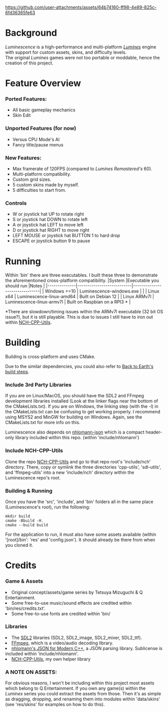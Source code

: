 https://github.com/user-attachments/assets/64b74160-ff98-4e89-825c-6fd36365fe63

# Background
<i>Luminescence</i> is a high-performance and multi-platform <a href="https://en.wikipedia.org/wiki/Lumines"><i>Lumines</i></a> engine with support for custom assets, skins, and difficulty levels.<br>
The original <i>Lumines</i> games were not too portable or moddable, hence the creation of this project.

# Feature Overview
### Ported Features:
- All basic gameplay mechanics
- Skin Edit

### Unported Features (for now)
- Versus CPU Mode's AI
- Fancy title/pause menus

### New Features:
- Max framerate of 120FPS (compared to <i>Lumines Remastered's</i> 60).
- Multi-platform compatibility.
- Custom grid sizes.
- 5 custom skins made by myself.
- 5 difficulties to start from.

### Controls
- W or joystick hat UP to rotate right
- S or joystick hat DOWN to rotate left
- A or joystick hat LEFT to move left
- D or joystick hat RIGHT to move right
- LEFT MOUSE or joystick hat BUTTON 1 to hard drop
- ESCAPE or joystick button 9 to pause

# Running
Within 'bin' there are three executables. I built these three to demonstrate the aforementioned cross-platform compatibility.
|System        |Executable you should run  |Notes                          |
|--------------|---------------------------|-------------------------------|
| Windows >=10 | Luminescence-windows.exe  |                               |
| Linux x64    | Luminescence-linux-amd64  | Built on Debian 12            |
| Linux ARMv7l | Luminescence-linux-armv7l | Built on Raspbian on a RPI3 * |   

*There are slowdown/timing issues within the ARMv7l executable (32 bit OS issue?), but it is still playable. This is due to issues I still have to iron out within <a href="https://github.com/noahc606/nch-cpp-utils">NCH-CPP-Utils</a>.

# Building
Building is cross-platform and uses CMake.

Due to the similar dependencies, you could also refer to <a href="https://github.com/noahc606/Back-to-Earth">Back to Earth's build steps</a>.

### Include 3rd Party Libraries
If you are on Linux/MacOS, you should have the SDL2 and FFmpeg development libraries installed (Look at the linker flags near the bottom of the CMakeLists.txt). If you are on Windows, the linking step (with the -l) in the CMakeLists.txt can be confusing to get working properly. I recommend using MSYS2 and MinGW for building on Windows. Again, see the CMakeLists.txt for more info on this.

Luminescence also depends on <a href="https://github.com/nlohmann/json">nhlomann-json</a> which is a compact header-only library included within this repo. (within 'include/nhlomann')

### Include NCH-CPP-Utils
Clone the repo <a href="https://github.com/noahc606/nch-cpp-utils">NCH-CPP-Utils</a> and go to that repo root's 'include/nch' directory. There, copy or symlink the three directories 'cpp-utils', 'sdl-utils', and 'ffmpeg-utils' into a new 'include/nch' directory within the Luminescence repo's root.

### Building & Running
Once you have the 'src', 'include', and 'bin' folders all in the same place (Luminescence's root), run the following:
```
mkdir build
cmake -Bbuild -H.
cmake --build build
```

For the application to run, it must also have some assets available (within '[root]/bin': 'res' and 'config.json'). It should already be there from when you cloned it.

# Credits
### Game & Assets
<li>Original concept/assets/game series by Tetsuya Mizuguchi & Q Entertainment.</li>
<li>Some free-to-use music/sound effects are credited within 'bin/res/credits.txt'.</li>
<li>Some free-to-use fonts are credited within 'bin/ </li>

### Libraries
<li>The <a href="https://www.libsdl.org/">SDL2</a> libraries (SDL2, SDL2_image, SDL2_mixer, SDL2_ttf).</li>
<li><a href="https://ffmpeg.org/">FFmpeg</a>, which is a video/audio decoding library.</li>
<li><a href="https://github.com/nlohmann/json">nhlomann's JSON for Modern C++</a>, a JSON parsing library. Sublicense is included within 'include/nhlomann'.</li>
<li><a href="https://github.com/noahc606/nch-cpp-utils">NCH-CPP-Utils</a>, my own helper library</li>

### A NOTE ON ASSETS:
For obvious reasons, I won't be including within this project most assets which belong to Q Entertainment. If you own any game(s) within the <i>Lumines</i> series you could extract the assets from those. Then it's as simple as dragging, dropping, and renaming them into modules within 'data/skins' (see 'res/skins' for examples on how to do this).
